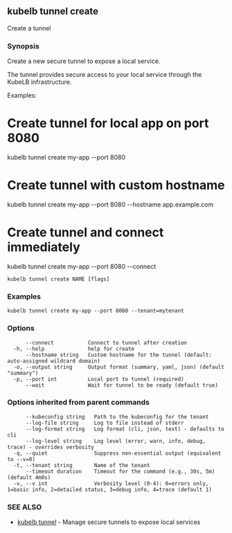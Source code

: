 ## kubelb tunnel create

Create a tunnel

### Synopsis

Create a new secure tunnel to expose a local service.

The tunnel provides secure access to your local service through the KubeLB infrastructure.

Examples:
  # Create tunnel for local app on port 8080
  kubelb tunnel create my-app --port 8080

  # Create tunnel with custom hostname
  kubelb tunnel create my-app --port 8080 --hostname app.example.com

  # Create tunnel and connect immediately
  kubelb tunnel create my-app --port 8080 --connect


```
kubelb tunnel create NAME [flags]
```

### Examples

```
kubelb tunnel create my-app --port 8080 --tenant=mytenant
```

### Options

```
      --connect           Connect to tunnel after creation
  -h, --help              help for create
      --hostname string   Custom hostname for the tunnel (default: auto-assigned wildcard domain)
  -o, --output string     Output format (summary, yaml, json) (default "summary")
  -p, --port int          Local port to tunnel (required)
      --wait              Wait for tunnel to be ready (default true)
```

### Options inherited from parent commands

```
      --kubeconfig string   Path to the kubeconfig for the tenant
      --log-file string     Log to file instead of stderr
      --log-format string   Log format (cli, json, text) - defaults to cli
      --log-level string    Log level (error, warn, info, debug, trace) - overrides verbosity
  -q, --quiet               Suppress non-essential output (equivalent to --v=0)
  -t, --tenant string       Name of the tenant
      --timeout duration    Timeout for the command (e.g., 30s, 5m) (default 4m0s)
  -v, --v int               Verbosity level (0-4): 0=errors only, 1=basic info, 2=detailed status, 3=debug info, 4=trace (default 1)
```

### SEE ALSO

* [kubelb tunnel](kubelb_tunnel.md)	 - Manage secure tunnels to expose local services

